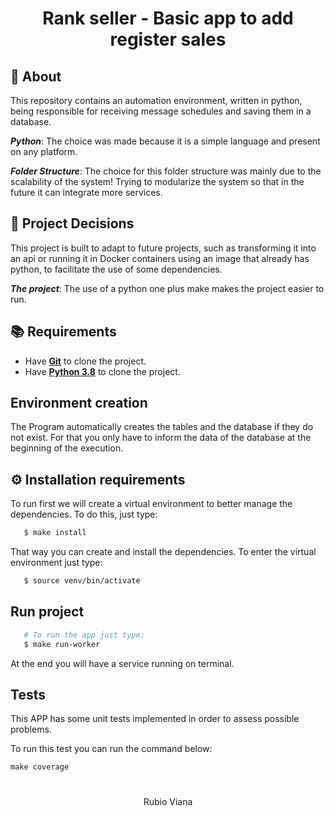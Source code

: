 <h1 align="center">
   Rank seller - Basic app to add register sales 
</h1>

## :page_with_curl: About
This repository contains an automation environment, written in python, being responsible for receiving message schedules and saving them in a database.

***Python***: The choice was made because it is a simple language and present on any platform. 

***Folder Structure***: The choice for this folder structure was mainly due to the scalability of the system! Trying to modularize the system so that in the future it can integrate more services.

## :scroll: Project Decisions

This project is built to adapt to future projects, such as transforming it into an api or running it in Docker containers using an image that already has python, to facilitate the use of some dependencies.

***The project***: The use of a python one plus make makes the project easier to run.

## :books: Requirements
- Have [**Git**](https://git-scm.com/) to clone the project.
- Have [**Python 3.8**]() to clone the project.

## Environment creation

The Program automatically creates the tables and the database if they do not exist.
For that you only have to inform the data of the database at the beginning of the execution.

## :gear: Installation requirements

To run first we will create a virtual environment to better manage the dependencies.
To do this, just type:
``` bash
   $ make install
```
That way you can create and install the dependencies.
To enter the virtual environment just type:
``` bash
   $ source venv/bin/activate
```

## Run project
``` bash
   # To run the app just type:
   $ make run-worker
```
At the end you will have a service running on terminal.

## Tests

This APP has some unit tests implemented in order to assess possible problems.

To run this test you can run the command below:

```
make coverage
```
<h1></h1>

<p align="center">Rubio Viana</p>